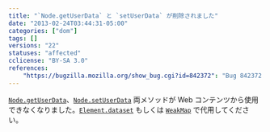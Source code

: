 ```yaml
---
title: "`Node.getUserData` と `setUserData` が削除されました"
date: "2013-02-24T03:44:31-05:00"
categories: ["dom"]
tags: []
versions: "22"
statuses: "affected"
cclicense: "BY-SA 3.0"
references:
    "https://bugzilla.mozilla.org/show_bug.cgi?id=842372": "Bug 842372 – Make getUserData and setUserData ChromeOnly"
---
```

[`Node.getUserData`](https://developer.mozilla.org/ja/docs/Web/API/Node.getUserData)、[`Node.setUserData`](https://developer.mozilla.org/ja/docs/Web/API/Node.setUserData) 両メソッドが Web コンテンツから使用できなくなりました。[`Element.dataset`](https://developer.mozilla.org/ja/docs/Web/API/Element.dataset) もしくは [`WeakMap`](https://developer.mozilla.org/ja/docs/Web/JavaScript/Reference/Global_Objects/WeakMap) で代用してください。
